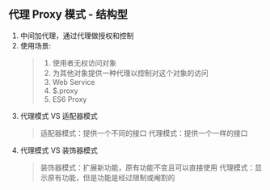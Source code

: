 ## 代理 Proxy 模式 - 结构型

1. 中间加代理，通过代理做授权和控制
2. 使用场景:
    > 1. 使用者无权访问对象
    > 2. 为其他对象提供一种代理以控制对这个对象的访问
    > 3. Web Service
    > 4. $.proxy
    > 5. ES6 Proxy
3. 代理模式 VS 适配器模式
    > 适配器模式：提供一个不同的接口
    > 代理模式：提供一个一样的接口
4. 代理模式 VS 装饰器模式
    > 装饰器模式：扩展新功能，原有功能不变且可以直接使用
    > 代理模式：显示原有功能，但是功能是经过限制或阉割的

